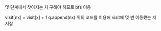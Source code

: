 몇 단계에서 찾아지는 지 구해야 하므로 bfs 이용

visit[nx] = visit[x] + 1
q.append(nx)
위의 코드를 이용해 visit에 몇 번 이동했는 지 저장
